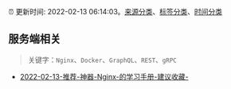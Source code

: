 :alarm_clock: 更新时间: 2022-02-13 06:14:03。[来源分类](../README.md)、[标签分类](../TAGS.md)、[时间分类](../TIMELINE.md)

## 服务端相关


> 关键字：`Nginx`、`Docker`、`GraphQL`、`REST`、`gRPC`



- [2022-02-13-推荐-神器-Nginx-的学习手册-建议收藏-](https://toutiao.io/k/6f1qaso) 